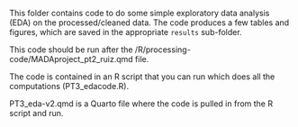 This folder contains code to do some simple exploratory data analysis (EDA) on the processed/cleaned data.
The code produces a few tables and figures, which are saved in the appropriate `results` sub-folder.

This code should be run after the /R/processing-code/MADAproject_pt2_ruiz.qmd file. 

The code is contained in an R script that you can run which does all the computations (PT3_edacode.R). 

PT3_eda-v2.qmd is a Quarto file where the code is pulled in from the R script and run.

